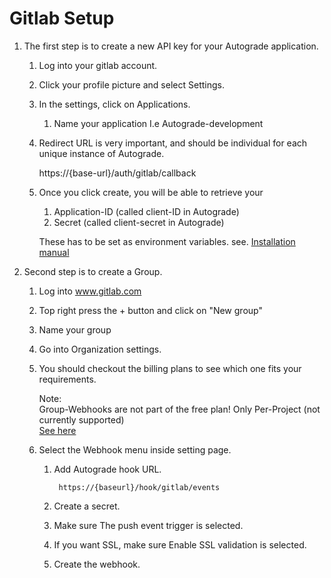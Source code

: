 # Gitlab Setup

1. The first step is to create a new API key for your Autograde application.
    1. Log into your gitlab account.
    2. Click your profile picture and select Settings.
    3. In the settings, click on Applications.
        1. Name your application I.e Autograde-development
    5. Redirect URL is very important, and should be individual for each unique instance of Autograde.

        https://{base-url}/auth/gitlab/callback
    6. Once you click create, you will be able to retrieve your
        1. Application-ID (called client-ID in Autograde)
        2. Secret (called client-secret in Autograde)
    
        These has to be set as environment variables. 
        see. <a href="Installation.md"> Installation manual </a>

2. Second step is to create a Group.
    1. Log into www.gitlab.com
    2. Top right press the + button and click on "New group"
    
    3. Name your group

    4. Go into Organization settings.
    5. You should checkout the billing plans to see which one fits your requirements.

        Note: <br/>
        Group-Webhooks are not part of the free plan! Only Per-Project (not currently supported) <br/>
        <a href="https://about.gitlab.com/pricing/gitlab-com/feature-comparison/"> See here </a>

    6. Select the Webhook menu inside setting page.
    
        1. Add Autograde hook URL.

                https://{baseurl}/hook/gitlab/events

        2. Create a secret.
        3. Make sure The push event trigger is selected.
        4. If you want SSL, make sure Enable SSL validation is selected.
        5. Create the webhook.
    